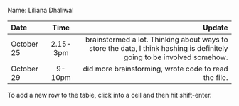Name: Liliana Dhaliwal

| Date       |   Time   |                                                                                                                 Update |
|:-----------|:--------:|-----------------------------------------------------------------------------------------------------------------------:|
| October 25 | 2.15-3pm | brainstormed a lot. Thinking about ways to store the data, I think hashing is definitely going to be involved somehow. |
| October 29 |  9-10pm  |                                                                   did more brainstorming, wrote code to read the file. |


To add a new row to the table, click into a cell and then hit shift-enter.